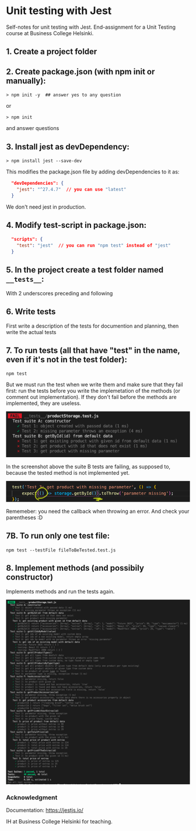 # Unit testing with Jest

Self-notes for unit testing with Jest. End-assignment for a Unit Testing course at Business College Helsinki.


## 1. Create a project folder

## 2. Create package.json (with npm init or manually):
```shell
> npm init -y  ## answer yes to any question
```

or
```shell
> npm init
```

and answer questions

## 3. Install jest as devDependency:
```shell
> npm install jest --save-dev
```
This modifies the package.json file by adding devDependencies to it as:
```json
  "devDependencies": {
    "jest": "^27.4.7"  // you can use "latest"
  }
```
We don't need jest in production.

## 4. Modify test-script in package.json:

```json
  "scripts": {
    "test": "jest"  // you can run "npm test" instead of "jest"
  }
```

## 5. In the project create a test folder  named `__tests__`:
With 2 underscores preceding and following

## 6. Write tests

First write a description of the tests for documention and planning, then write the actual tests

## 7. To run tests (all that have "test" in the name, even if it's not in the test folder):
```shell
npm test
```

But we must run the test when we write them and make sure that they fail first: run the tests before you write the implemetation of the methods (or comment out implementation). If they don't fail before the methods are implemented, they are useless.

![screenshot of test failing](fail.png?raw=true "screenshot of the test failing when method is not yet implemented")

In the screenshot above the suite B tests are failing, as supposed to, because the tested method is not implemented yet.

![screenshot of callback in toThrow](toThrow.png?raw=true "screenshot of callback needed in toThrow")

Rememeber: you need the callback when throwing an error.
And check your parentheses :D

## 7B. To run only one test file:
```shell
npm test --testFile fileToBeTested.test.js
```
## 8. Implement methods (and possibily constructor)

Implements methods and run the tests again.

![screenshot of passed tests](pass.png?raw=true "screenshot of passed tests")

### Acknowledgment

Documentation: https://jestjs.io/

IH at Business College Helsinki for teaching.